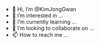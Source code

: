 - 👋 Hi, I’m @KimJongGwan
- 👀 I’m interested in ...
- 🌱 I’m currently learning ...
- 💞️ I’m looking to collaborate on ...
- 📫 How to reach me ...

<!---
KimJongGwan/KimJongGwan is a ✨ special ✨ repository because its `README.md` (this file) appears on your GitHub profile.
You can click the Preview link to take a look at your changes.
--->
